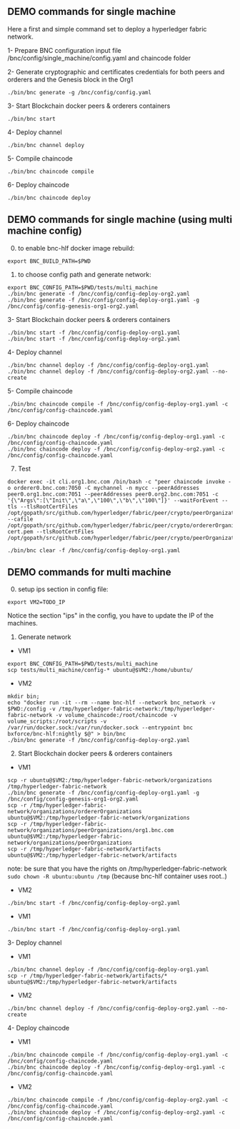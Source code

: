 
## DEMO commands for single machine

Here a first and simple command set to deploy a hyperledger fabric network.

1- Prepare BNC configuration input file /bnc/config/single_machine/config.yaml and chaincode folder

2- Generate cryptographic and certificates credentials for both peers and orderers and the Genesis block in the Org1

````shell script
./bin/bnc generate -g /bnc/config/config.yaml
````

3- Start Blockchain docker peers & orderers containers

````shell script
./bin/bnc start
````

4- Deploy channel

````shell script
./bin/bnc channel deploy
````

5- Compile chaincode

````shell script
./bin/bnc chaincode compile
````

6- Deploy chaincode

````shell script
./bin/bnc chaincode deploy
````

## DEMO commands for single machine (using multi machine config)

0. to enable bnc-hlf docker image rebuild:
````shell script
export BNC_BUILD_PATH=$PWD
````

1. to choose config path and generate network:
````shell script
export BNC_CONFIG_PATH=$PWD/tests/multi_machine
./bin/bnc generate -f /bnc/config/config-deploy-org2.yaml
./bin/bnc generate -f /bnc/config/config-deploy-org1.yaml -g /bnc/config/config-genesis-org1-org2.yaml 
````

3- Start Blockchain docker peers & orderers containers

````shell script
./bin/bnc start -f /bnc/config/config-deploy-org1.yaml
./bin/bnc start -f /bnc/config/config-deploy-org2.yaml
````

4- Deploy channel

````shell script
./bin/bnc channel deploy -f /bnc/config/config-deploy-org1.yaml
./bin/bnc channel deploy -f /bnc/config/config-deploy-org2.yaml --no-create
````

5- Compile chaincode

````shell script
./bin/bnc chaincode compile -f /bnc/config/config-deploy-org1.yaml -c /bnc/config/config-chaincode.yaml
````

6- Deploy chaincode

````shell script
./bin/bnc chaincode deploy -f /bnc/config/config-deploy-org1.yaml -c /bnc/config/config-chaincode.yaml
./bin/bnc chaincode deploy -f /bnc/config/config-deploy-org2.yaml -c /bnc/config/config-chaincode.yaml
````

7. Test
````
docker exec -it cli.org1.bnc.com /bin/bash -c "peer chaincode invoke -o orderer0.bnc.com:7050 -C mychannel -n mycc --peerAddresses peer0.org1.bnc.com:7051 --peerAddresses peer0.org2.bnc.com:7051 -c '{\"Args\":[\"Init\",\"a\",\"100\",\"b\",\"100\"]}' --waitForEvent --tls --tlsRootCertFiles /opt/gopath/src/github.com/hyperledger/fabric/peer/crypto/peerOrganizations/org1.bnc.com/peers/peer0.org1.bnc.com/tls/ca.crt --cafile /opt/gopath/src/github.com/hyperledger/fabric/peer/crypto/ordererOrganizations/bnc.com/orderers/orderer0.bnc.com/msp/tlscacerts/tlsca.bnc.com-cert.pem --tlsRootCertFiles /opt/gopath/src/github.com/hyperledger/fabric/peer/crypto/peerOrganizations/org2.bnc.com/peers/peer0.org2.bnc.com/tls/ca.crt"
````

````shell script
./bin/bnc clear -f /bnc/config/config-deploy-org1.yaml
````

## DEMO commands for multi machine

0. setup ips section in config file:
````shell script
export VM2=TODO_IP
````
Notice the section "ips" in the config, you have to update the IP of the machines.

1. Generate network
* VM1
````shell script
export BNC_CONFIG_PATH=$PWD/tests/multi_machine
scp tests/multi_machine/config-* ubuntu@$VM2:/home/ubuntu/
````
* VM2
````shell script
mkdir bin; 
echo "docker run -it --rm --name bnc-hlf --network bnc_network -v $PWD:/config -v /tmp/hyperledger-fabric-network:/tmp/hyperledger-fabric-network -v volume_chaincode:/root/chaincode -v volume_scripts:/root/scripts -v /var/run/docker.sock:/var/run/docker.sock --entrypoint bnc bxforce/bnc-hlf:nightly $@" > bin/bnc
./bin/bnc generate -f /bnc/config/config-deploy-org2.yaml
````

2. Start Blockchain docker peers & orderers containers
* VM1
````shell script
scp -r ubuntu@$VM2:/tmp/hyperledger-fabric-network/organizations /tmp/hyperledger-fabric-network
./bin/bnc generate -f /bnc/config/config-deploy-org1.yaml -g /bnc/config/config-genesis-org1-org2.yaml 
scp -r /tmp/hyperledger-fabric-network/organizations/ordererOrganizations ubuntu@$VM2:/tmp/hyperledger-fabric-network/organizations
scp -r /tmp/hyperledger-fabric-network/organizations/peerOrganizations/org1.bnc.com ubuntu@$VM2:/tmp/hyperledger-fabric-network/organizations/peerOrganizations
scp -r /tmp/hyperledger-fabric-network/artifacts ubuntu@$VM2:/tmp/hyperledger-fabric-network/artifacts
````
note: be sure that you have the rights on /tmp/hyperledger-fabric-network `sudo chown -R ubuntu:ubuntu /tmp` (because bnc-hlf container uses root..)
* VM2
````shell script
./bin/bnc start -f /bnc/config/config-deploy-org2.yaml
````
* VM1
````shell script
./bin/bnc start -f /bnc/config/config-deploy-org1.yaml
````

3- Deploy channel
* VM1
````shell script
./bin/bnc channel deploy -f /bnc/config/config-deploy-org1.yaml
scp -r /tmp/hyperledger-fabric-network/artifacts/* ubuntu@$VM2:/tmp/hyperledger-fabric-network/artifacts
````
* VM2
````shell script
./bin/bnc channel deploy -f /bnc/config/config-deploy-org2.yaml --no-create
````

4- Deploy chaincode
* VM1
````shell script
./bin/bnc chaincode compile -f /bnc/config/config-deploy-org1.yaml -c /bnc/config/config-chaincode.yaml
./bin/bnc chaincode deploy -f /bnc/config/config-deploy-org1.yaml -c /bnc/config/config-chaincode.yaml
````
* VM2
````shell script
./bin/bnc chaincode compile -f /bnc/config/config-deploy-org2.yaml -c /bnc/config/config-chaincode.yaml
./bin/bnc chaincode deploy -f /bnc/config/config-deploy-org2.yaml -c /bnc/config/config-chaincode.yaml
````

